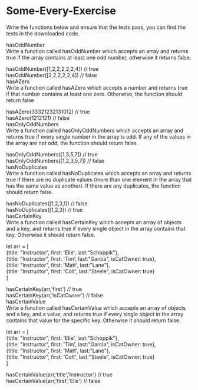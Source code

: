 # Some-Every-Exercise <br>
Write the functions below and ensure that the tests pass, you can find the tests in the downloaded code.<br>

hasOddNumber<br>
Write a function called hasOddNumber which accepts an array and returns true if the array contains at least one odd number, otherwise it returns false.<br>

hasOddNumber([1,2,2,2,2,2,4]) // true<br>
hasOddNumber([2,2,2,2,2,4]) // false<br>
hasAZero<br>
Write a function called hasAZero which accepts a number and returns true if that number contains at least one zero. Otherwise, the function should return false<br>

hasAZero(33321232131012) // true<br>
hasAZero(1212121) // false<br>
hasOnlyOddNumbers<br>
Write a function called hasOnlyOddNumbers which accepts an array and returns true if every single number in the array is odd. If any of the values in the array are not odd, the function should return false.<br>

hasOnlyOddNumbers([1,3,5,7]) // true<br>
hasOnlyOddNumbers([1,2,3,5,7]) // false<br>
hasNoDuplicates<br>
Write a function called hasNoDuplicates which accepts an array and returns true if there are no duplicate values (more than one element in the array that has the same value as another). If there are any duplicates, the function should return false.<br>

hasNoDuplicates([1,2,3,1]) // false<br>
hasNoDuplicates([1,2,3]) // true<br>
hasCertainKey<br>
Write a function called hasCertainKey which accepts an array of objects and a key, and returns true if every single object in the array contains that key. Otherwise it should return false.<br>

let arr = [<br>
    {title: "Instructor", first: 'Elie', last:"Schoppik"},<br>
    {title: "Instructor", first: 'Tim', last:"Garcia", isCatOwner: true},<br>
    {title: "Instructor", first: 'Matt', last:"Lane"},<br>
    {title: "Instructor", first: 'Colt', last:"Steele", isCatOwner: true}<br>
  ]<br>

  hasCertainKey(arr,'first') // true<br>
  hasCertainKey(arr,'isCatOwner') // false<br>
hasCertainValue<br>
Write a function called hasCertainValue which accepts an array of objects and a key, and a value, and returns true if every single object in the array contains that value for the specific key. Otherwise it should return false.<br>

let arr = [<br>
    {title: "Instructor", first: 'Elie', last:"Schoppik"},<br>
    {title: "Instructor", first: 'Tim', last:"Garcia", isCatOwner: true},<br>
    {title: "Instructor", first: 'Matt', last:"Lane"},<br>
    {title: "Instructor", first: 'Colt', last:"Steele", isCatOwner: true}<br>
  ]<br>

  hasCertainValue(arr,'title','Instructor') // true<br>
  hasCertainValue(arr,'first','Elie') // false<br>

